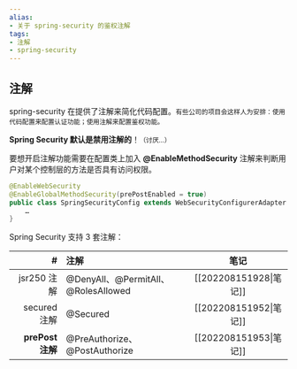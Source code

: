 ```yaml
---
alias: 
- 关于 spring-security 的鉴权注解
tags: 
- 注解
- spring-security 
---
```


## 注解

spring-security 在提供了注解来简化代码配置。<small>有些公司的项目会这样人为安排：使用代码配置来配置认证功能；使用注解来配置鉴权功能。</small>

**Spring Security 默认是禁用注解的**！<small>（讨厌…）</small>

要想开启注解功能需要在配置类上加入 **@EnableMethodSecurity** 注解来判断用户对某个控制层的方法是否具有访问权限。

```java {2}
@EnableWebSecurity
@EnableGlobalMethodSecurity(prePostEnabled = true)
public class SpringSecurityConfig extends WebSecurityConfigurerAdapter {
    …
}
```

Spring Security 支持 3 套注解：

| \# | 注解 | 笔记 |
| -: | :- | :-: |
| jsr250 注解 | @DenyAll、@PermitAll、@RolesAllowed | [[202208151928\|笔记]] |
| secured 注解 | @Secured | [[202208151952\|笔记]] |
| **prePost 注解** | @PreAuthorize、@PostAuthorize | [[202208151953\|笔记]] |



